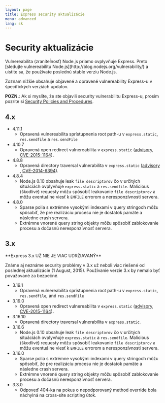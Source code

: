 ```yaml
---
layout: page
title: Express security aktualizácie
menu: advanced
lang: sk
---
```

<!---
 Copyright (c) 2016 StrongLoop, IBM, and Express Contributors
 License: MIT
-->

# Security aktualizácie

<div class="doc-box doc-notice" markdown="1">
Vulnereabilita (zraniteĺnosť) Node.js priamo ovplyvňuje Express. Preto [sledujte vulnereabilitu Node.js](http://blog.nodejs.org/vulnerability/) a uistite sa, že používate poslednú stable verziu Node.js.
</div>

Zoznam nižšie obsahuje objavené a opravené vulnereability Express-u v špecifických verziách updatov.

**POZN.**: Ak si myslíte, že ste objavili security vulnerabilitu Express-u, prosím pozrite si
[Security Policies and Procedures](https://github.com/strongloop/express/blob/master/Security.md).

## 4.x

  * 4.11.1
    * Opravená vulnereabilita sprístupnenia root path-u v `express.static`, `res.sendfile` a `res.sendFile`
  * 4.10.7
    * Opravená open redirect vulnereabilita v `express.static` ([advisory](https://nodesecurity.io/advisories/serve-static-open-redirect), [CVE-2015-1164](http://cve.mitre.org/cgi-bin/cvename.cgi?name=CVE-2015-1164)).
  * 4.8.8
    * Opravená directory traversal vulnerabilita v `express.static` ([advisory](http://nodesecurity.io/advisories/send-directory-traversal) , [CVE-2014-6394](http://cve.mitre.org/cgi-bin/cvename.cgi?name=CVE-2014-6394)).
  * 4.8.4
    * Node.js 0.10 obsahuje leak `file descriptorov` čo v určitých situáciách ovplyvňuje `express.static` a `res.sendfile`. Malicious (škodlivé) requesty môžu spôsobiť leakovanie `file descriptorov` a môžu eventuálne viesť k `EMFILE` errorom a neresponzívnosti servera.
  * 4.8.0
    * Sparse polia s extrémne vysokými indexami v query stringoch môžu spôsobiť, že pre realizáciu procesu nie je dostatok pamäte a následne crash servera.
    * Extrémne vnorené query string objekty môžu spôsobiť zablokovanie procesu a dočasnú neresponzívnosť servera.

## 3.x

  <div class="doc-box doc-warn" markdown="1">
  **Express 3.x UŽ NIE JE VIAC UDRŽIAVANÝ**

  Známe aj neznáme security problémy v 3.x už neboli viac riešené od poslednej aktualizácie (1 August, 2015). Používanie verzie 3.x by nemalo byť považované za bezpečné.
  </div>

  * 3.19.1
    * Opravená vulnereabilita sprístupnenia root path-u v `express.static`, `res.sendfile`, and `res.sendFile`
  * 3.19.0
    * Opravená open redirect vulnereabilita v `express.static` ([advisory](https://nodesecurity.io/advisories/serve-static-open-redirect), [CVE-2015-1164](http://cve.mitre.org/cgi-bin/cvename.cgi?name=CVE-2015-1164)).
  * 3.16.10
    * Opravená directory traversal vulnerabilita v `express.static`.
  * 3.16.6
    * Node.js 0.10 obsahuje leak `file descriptorov` čo v určitých situáciách ovplyvňuje `express.static` a `res.sendfile`. Malicious (škodlivé) requesty môžu spôsobiť leakovanie `file descriptorov` a môžu eventuálne viesť k `EMFILE` errorom a neresponzívnosti servera.
  * 3.16.0
    * Sparse polia s extrémne vysokými indexami v query stringoch môžu spôsobiť, že pre realizáciu procesu nie je dostatok pamäte a následne crash servera.
    * Extrémne vnorené query string objekty môžu spôsobiť zablokovanie procesu a dočasnú neresponzívnosť servera.
  * 3.3.0
    * Odpoveď 404-ka na pokus o nepodporovaný method override bola náchylná na cross-site scripting útok.
